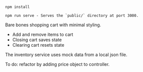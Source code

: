 # 
```
npm install

```
```
npm run serve - Serves the `public/` directory at port 3000.

```
Bare bones shopping cart with minimal styling.
- Add and remove items to cart
- Closing cart saves state
- Clearing cart resets state

The inventory service uses mock data from a local json file.

To do: refactor by adding price object to controller.